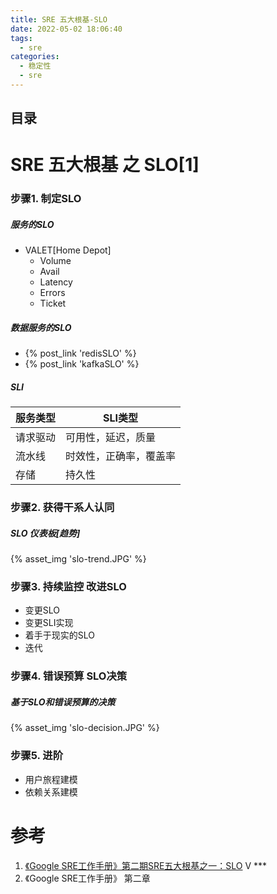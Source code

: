 ```yaml
---
title: SRE 五大根基-SLO
date: 2022-05-02 18:06:40
tags: 
  - sre
categories:
  - 稳定性
  - sre
---
```


<p></p>
<!-- more -->

## 目录
<!-- toc -->

# SRE 五大根基 之 SLO[1]
### 步骤1.  制定SLO

##### 服务的SLO 
  - VALET[Home Depot]
    + Volume
    + Avail
    + Latency
    + Errors
    + Ticket

#####  数据服务的SLO
+ {% post_link 'redisSLO' %}
+ {% post_link 'kafkaSLO' %}

##### SLI 

| 服务类型 | SLI类型                |
| -------- | ---------------------- |
| 请求驱动 | 可用性，延迟，质量     |
| 流水线   | 时效性，正确率，覆盖率 |
| 存储     | 持久性                 |

### 步骤2.  获得干系人认同
##### SLO 仪表板[趋势] 
{% asset_img  'slo-trend.JPG'  %}

### 步骤3. 持续监控 改进SLO
+ 变更SLO
+ 变更SLI实现
+ 着手于现实的SLO
+ 迭代

### 步骤4. 错误预算  SLO决策
##### 基于SLO和错误预算的决策
{% asset_img  'slo-decision.JPG'  %}

### 步骤5. 进阶 
+ 用户旅程建模 
+ 依赖关系建模

# 参考
1. [《Google SRE工作手册》第二期SRE五大根基之一：SLO](https://www.bilibili.com/video/BV1ZK41127WY/)  V ***
2. 《Google SRE工作手册》 第二章



